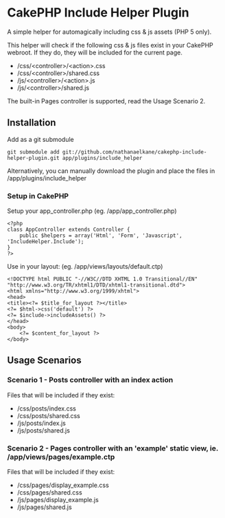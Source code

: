 # CakePHP Include Helper Plugin

A simple helper for automagically including css & js assets (PHP 5 only).

This helper will check if the following css & js files exist in your CakePHP webroot. If they do, they will be included for the current page.

- /css/&lt;controller&gt;/&lt;action&gt;.css
- /css/&lt;controller&gt;/shared.css
- /js/&lt;controller&gt;/&lt;action&gt;.js
- /js/&lt;controller&gt;/shared.js

The built-in Pages controller is supported, read the Usage Scenario 2.

## Installation

Add as a git submodule

    git submodule add git://github.com/nathanaelkane/cakephp-include-helper-plugin.git app/plugins/include_helper

Alternatively, you can manually download the plugin and place the files in /app/plugins/include_helper

### Setup in CakePHP

Setup your app\_controller.php (eg. /app/app\_controller.php)

    <?php
    class AppController extends Controller {
        public $helpers = array('Html', 'Form', 'Javascript', 'IncludeHelper.Include');
    }
    ?>

Use in your layout: (eg. /app/views/layouts/default.ctp)

    <!DOCTYPE html PUBLIC "-//W3C//DTD XHTML 1.0 Transitional//EN" "http://www.w3.org/TR/xhtml1/DTD/xhtml1-transitional.dtd">
    <html xmlns="http://www.w3.org/1999/xhtml">
    <head>
    <title><?= $title_for_layout ?></title>
    <?= $html->css('default') ?>
    <?= $include->includeAssets() ?>
    </head>
    <body>
        <?= $content_for_layout ?>
    </body>

## Usage Scenarios

### Scenario 1 - Posts controller with an index action

Files that will be included if they exist:

- /css/posts/index.css
- /css/posts/shared.css
- /js/posts/index.js
- /js/posts/shared.js

### Scenario 2 - Pages controller with an 'example' static view, ie. /app/views/pages/example.ctp

Files that will be included if they exist:

- /css/pages/display_example.css
- /css/pages/shared.css
- /js/pages/display_example.js
- /js/pages/shared.js

